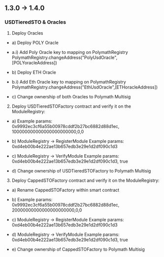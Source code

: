 ## 1.3.0 -> 1.4.0

### USDTieredSTO & Oracles

1. Deploy Oracles
- a) Deploy POLY Oracle
- a.i) Add Poly Oracle key to mapping on PolymathRegistry
  PolymathRegistry.changeAddress("PolyUsdOracle",[POLYoracleAddress])

- b) Deploy ETH Oracle
- b.i) Add Eth Oracle key to mapping on PolymathRegistry
  PolymathRegistry.changeAddress("EthUsdOracle",[ETHoracleAddress])
	
- c) Change ownership of both Oracles to Polymath Multisig

2. Deploy USDTieredSTOFactory contract and verify it on the ModuleRegistry:
- a) Example params:
  		0x9992ec3cf6a55b00978cddf2b27bc6882d88d1ec, 100000000000000000000000,0,0

- b) ModuleRegistry -> RegisterModule
  	Example params: 0xd4eb00b4e222ae13b657edb3e29e1d2df090c1d3

- c) ModuleRegistry -> VerifyModule
  	Example params: 0xd4eb00b4e222ae13b657edb3e29e1d2df090c1d3, true
	
- d) Change ownership of USDTieredSTOFactory to Polymath Multisig

3. Deploy CappedSTOFactory contract and verify it on the ModuleRegistry:
- a) Rename CappedSTOFactory within smart contract

- b) Example params:
  		0x9992ec3cf6a55b00978cddf2b27bc6882d88d1ec, 20000000000000000000000,0,0

- c) ModuleRegistry -> RegisterModule
  	Example params: 0xd4eb00b4e222ae13b657edb3e29e1d2df090c1d3

- d) ModuleRegistry -> VerifyModule
  	Example params: 0xd4eb00b4e222ae13b657edb3e29e1d2df090c1d3, true
	
- e) Change ownership of CappedSTOFactory to Polymath Multisig
